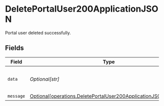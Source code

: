 # DeletePortalUser200ApplicationJSON

Portal user deleted successfully.


## Fields

| Field                                                                                                                                      | Type                                                                                                                                       | Required                                                                                                                                   | Description                                                                                                                                | Example                                                                                                                                    |
| ------------------------------------------------------------------------------------------------------------------------------------------ | ------------------------------------------------------------------------------------------------------------------------------------------ | ------------------------------------------------------------------------------------------------------------------------------------------ | ------------------------------------------------------------------------------------------------------------------------------------------ | ------------------------------------------------------------------------------------------------------------------------------------------ |
| `data`                                                                                                                                     | *Optional[str]*                                                                                                                            | :heavy_minus_sign:                                                                                                                         | Entity ID                                                                                                                                  | 5da0a718-c822-403d-9f5d-20d4584e0528                                                                                                       |
| `message`                                                                                                                                  | [Optional[operations.DeletePortalUser200ApplicationJSONMessage]](undefined/models/operations/deleteportaluser200applicationjsonmessage.md) | :heavy_minus_sign:                                                                                                                         | N/A                                                                                                                                        |                                                                                                                                            |